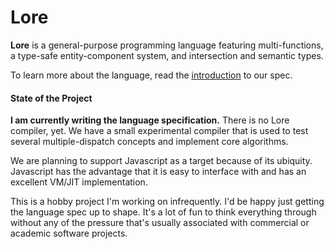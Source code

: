# Lore

**Lore** is a general-purpose programming language featuring multi-functions, a type-safe entity-component system, and intersection and semantic types.

To learn more about the language, read the [introduction](spec/introduction.md) to our spec.




#### State of the Project

**I am currently writing the language specification.** There is no Lore compiler, yet. We have a small experimental compiler that is used to test several multiple-dispatch concepts and implement core algorithms. 

We are planning to support Javascript as a target because of its ubiquity. Javascript has the advantage that it is easy to interface with and has an excellent VM/JIT implementation.

This is a hobby project I'm working on infrequently. I'd be happy just getting the language spec up to shape. It's a lot of fun to think everything through without any of the pressure that's usually associated with commercial or academic software projects.